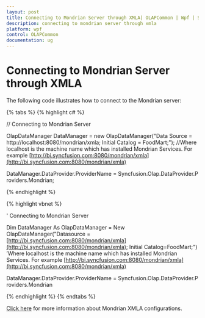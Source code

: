 ```yaml
---
layout: post
title: Connecting to Mondrian Server through XMLA| OLAPCommon | Wpf | Syncfusion
description: connecting to mondrian server through xmla
platform: wpf
control: OLAPCommon
documentation: ug
---
```


# Connecting to Mondrian Server through XMLA



The following code illustrates how to connect to the Mondrian server:


{% tabs %}
{% highlight c# %}



// Connecting to Mondrian Server

OlapDataManager DataManager = new OlapDataManager("Data Source = http://localhost:8080/mondrian/xmla; Initial Catalog = FoodMart;"); //Where localhost is the machine name which has installed Mondrian Services. For example [http://bi.syncfusion.com:8080/mondrian/xmla](http://bi.syncfusion.com:8080/mondrian/xmla)



DataManager.DataProvider.ProviderName = Syncfusion.Olap.DataProvider.Providers.Mondrian;


{% endhighlight  %}

{% highlight vbnet %}



' Connecting to Mondrian Server

Dim DataManager As OlapDataManager = New OlapDataManager("Datasource = [http://bi.syncfusion.com:8080/mondrian/xmla](http://bi.syncfusion.com:8080/mondrian/xmla); Initial Catalog=FoodMart;") ’Where localhost is the machine name which has installed Mondrian Services. For example [http://bi.syncfusion.com:8080/mondrian/xmla](http://bi.syncfusion.com:8080/mondrian/xmla)



DataManager.DataProvider.ProviderName = Syncfusion.Olap.DataProvider.Providers.Mondrian


{% endhighlight  %}
{% endtabs %}

[Click here](http://mondrian.pentaho.com/) for more information about Mondrian XMLA configurations.



